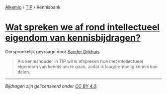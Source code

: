 [Alkemio](https://welcome.alkem.io/) › [TIP](https://alkem.io/tip/dashboard) › Kennisbank
# [Wat spreken we af rond intellectueel eigendom van kennisbijdragen?](https://alkem.io/tip/collaboration/watsprekenweafro-7445)
Oorspronkelijk gevraagd door [Sander Dijkhuis](https://alkem.io/user/sander-dijkhuis-3912)
>Als kennishouder in TIP wil ik afspreken hoe met intellectueel eigendom van kennis om te gaan, zodat ik laagdrempelig kennis kan delen.
* * *
_Bijdragen zijn gelicenseerd onder [CC BY 4.0](https://creativecommons.org/licenses/by/4.0/deed.nl)._
